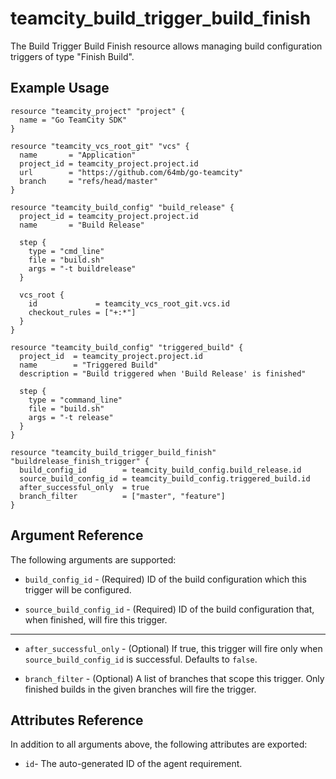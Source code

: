 # teamcity_build_trigger_build_finish

The Build Trigger Build Finish resource allows managing build configuration triggers of type "Finish Build".

## Example Usage

```hcl
resource "teamcity_project" "project" {
  name = "Go TeamCity SDK"
}

resource "teamcity_vcs_root_git" "vcs" {
  name       = "Application"
  project_id = teamcity_project.project.id
  url        = "https://github.com/64mb/go-teamcity"
  branch     = "refs/head/master"
}

resource "teamcity_build_config" "build_release" {
  project_id = teamcity_project.project.id
  name       = "Build Release"

  step {
    type = "cmd_line"
    file = "build.sh"
    args = "-t buildrelease"
  }

  vcs_root {
    id             = teamcity_vcs_root_git.vcs.id
    checkout_rules = ["+:*"]
  }
}

resource "teamcity_build_config" "triggered_build" {
  project_id  = teamcity_project.project.id
  name        = "Triggered Build"
  description = "Build triggered when 'Build Release' is finished"

  step {
    type = "command_line"
    file = "build.sh"
    args = "-t release"
  }
}

resource "teamcity_build_trigger_build_finish" "buildrelease_finish_trigger" {
  build_config_id        = teamcity_build_config.build_release.id
  source_build_config_id = teamcity_build_config.triggered_build.id
  after_successful_only  = true
  branch_filter          = ["master", "feature"]
}
```

## Argument Reference

The following arguments are supported:

* `build_config_id` - (Required) ID of the build configuration which this trigger will be configured.

* `source_build_config_id` - (Required) ID of the build configuration that, when finished, will fire this trigger.

---

* `after_successful_only` - (Optional) If true, this trigger will fire only when `source_build_config_id` is successful. Defaults to `false`.

* `branch_filter` - (Optional) A list of branches that scope this trigger. Only finished builds in the given branches will fire the trigger.

## Attributes Reference

In addition to all arguments above, the following attributes are exported:

* `id`- The auto-generated ID of the agent requirement.
